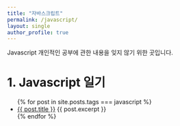 ```yaml
---
title: "자바스크립트"
permalink: /javascript/
layout: single
author_profile: true
---
```


Javascript 개인적인 공부에 관한 내용을 잊지 않기 위한 곳입니다.

# 1. Javascript 일기

<ul>
  {% for post in site.posts.tags === javascript %}
    <li>
      <a href="{{ post.url }}">{{ post.title }}</a>
    {{ post.excerpt }}
    </li>
  {% endfor %}
</ul>
